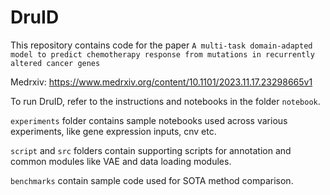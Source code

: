 # DruID

This repository contains code for the paper `A multi-task domain-adapted model to predict chemotherapy response from mutations in recurrently altered cancer genes` 

Medrxiv: https://www.medrxiv.org/content/10.1101/2023.11.17.23298665v1

To run DruID, refer to the instructions and notebooks in the folder `notebook`. 

`experiments` folder contains sample notebooks used across various experiments, like gene expression inputs, cnv etc.

`script` and `src` folders contain supporting scripts for annotation and common modules like VAE and data loading modules.

`benchmarks` contain sample code used for SOTA method comparison. 
